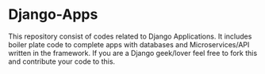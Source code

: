 # Django-Apps
This repository consist of codes related to Django Applications. It includes boiler plate code to complete apps with databases and Microservices/API written in the framework. If you are a Django geek/lover feel free to fork this and contribute your code to this.
